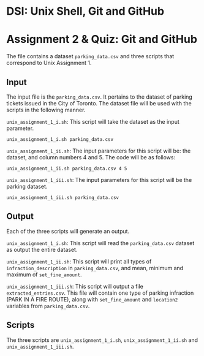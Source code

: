 # DSI: Unix Shell, Git and GitHub
# Assignment 2 & Quiz: Git and GitHub
The file contains a dataset `parking_data.csv` and three scripts that correspond to Unix Assignment 1. 
## Input
The input file is the `parking_data.csv`. It pertains to the dataset of parking tickets issued in the City of Toronto. The dataset file will be used with the scripts in the following manner. 

`unix_assignment_1_i.sh`: This script will take the dataset as the input parameter.
```
unix_assignment_1_i.sh parking_data.csv
```

`unix_assignment_1_ii.sh`: The input parameters for this script will be: the dataset, and column numbers 4 and 5. The code will be as follows:
```
unix_assignment_1_ii.sh parking_data.csv 4 5
```

`unix_assignment_1_iii.sh`: The input parameters for this script will be the parking dataset.
```
unix_assignment_1_iii.sh parking_data.csv
```

## Output
Each of the three scripts will generate an output.

`unix_assignment_1_i.sh`: This script will read the `parking_data.csv` dataset as output the entire dataset.

`unix_assignment_1_ii.sh`: This script will print all types of `infraction_description` in `parking_data.csv`, and mean, minimum and maximum of `set_fine_amount`.

`unix_assignment_1_iii.sh`: This script will output a file `extracted_entries.csv`. This file will contain one type of parking infraction (PARK IN A FIRE ROUTE), along with `set_fine_amount` and `location2` variables from `parking_data.csv`.  

## Scripts
The three scripts are `unix_assignment_1_i.sh`, `unix_assignment_1_ii.sh` and `unix_assignment_1_iii.sh`. 
